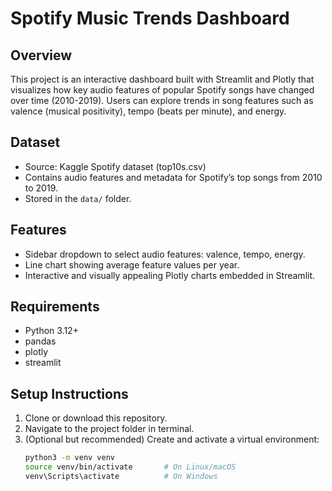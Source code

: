 Spotify Music Trends Dashboard
==============================

Overview
--------
This project is an interactive dashboard built with Streamlit and Plotly that visualizes how key audio features of popular Spotify songs have changed over time (2010-2019). Users can explore trends in song features such as valence (musical positivity), tempo (beats per minute), and energy.

Dataset
-------
- Source: Kaggle Spotify dataset (top10s.csv)
- Contains audio features and metadata for Spotify’s top songs from 2010 to 2019.
- Stored in the `data/` folder.

Features
--------
- Sidebar dropdown to select audio features: valence, tempo, energy.
- Line chart showing average feature values per year.
- Interactive and visually appealing Plotly charts embedded in Streamlit.

Requirements
------------
- Python 3.12+
- pandas
- plotly
- streamlit

Setup Instructions
------------------
1. Clone or download this repository.
2. Navigate to the project folder in terminal.
3. (Optional but recommended) Create and activate a virtual environment:
   ```bash
   python3 -m venv venv
   source venv/bin/activate       # On Linux/macOS
   venv\Scripts\activate          # On Windows
